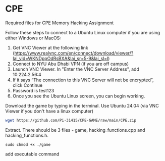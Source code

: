 # CPE
Required files for CPE Memory Hacking Assignment

Follow these steps to connect to a Ubuntu Linux computer if you are using either Windows or MacOS:
1. Get VNC Viewer at the following link (https://www.realvnc.com/en/connect/download/viewer/?lai_vid=WKNDppOdRsBXA&lai_sr=5-9&lai_sl=l)
2. Connect to NYU Abu Dhabi VPN (if you are off campus)
3. Launch VNC Viewer. In "Enter the VNC Server Address", add 10.224.2.56:4
4. If it says “The connection to this VNC Server will not be encrypted”, click Continue
5. Password is test123
6. Once you see the Ubuntu Linux screen, you can begin working.


Download the game by typing in the terminal. Use Ubuntu 24.04 (via VNC Viewer if you don't have a linux computer)

```bash
wget https://github.com/Pi-31415/CPE-GAME/raw/main/CPE.zip
```

Extract. There should be 3 files - game, hacking_functions.cpp and hacking_functions.h.

```
sudo chmod +x ./game
```

add executable command
